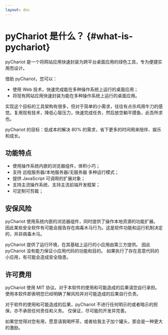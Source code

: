 ```yaml
---
layout: doc
---
```


# pyChariot 是什么？ {#what-is-pychariot}

pyChariot 是一个将网站应用快速封装为跨平台桌面应用的绿色工具，专为便捷实用而设计。

借助 pyChariot，您可以：
- 使用 Web 技术，快速完成能在多种操作系统上运行的桌面应用；
- 将现有网站应用快速封装为能在多种操作系统上运行的桌面应用。

实现这个目标的工具架构有很多，但对于简单的小需求，往往有点杀鸡用牛刀的感觉。复用现有技术，降低心智压力，快速完成任务，然后放空躺平摸鱼，此吾所求也。

pyChariot 的目标：低成本的解决 80% 的需求，省下更多的时间用来陪伴、娱乐和成长。

## 功能特点

- 使用操作系统内嵌的浏览器组件，体积小巧；
- 支持 远程服务器/本地服务器/无服务器 多种运行模式；
- 提供 JavaScript 可调用的扩展对象；
- 支持主流操作系统、支持主流前端开发框架；
- 可定制可剪裁；

## 安保风险

pyChariot 使用系统内嵌的浏览器组件，同时提供了操作本地资源的功能扩展。
因此某些安全软件有可能会报告存在病毒木马行为。这是软件功能和运行机制决定的，并非病毒木马。

pyChariot 提供了运行环境，在其基础上运行的小应用由第三方提供。
因此 pyChariot 没有能力保证小应用代码的功能和目的。
如果执行了存在恶意代码的小应用，有可能会造成安全隐患。

## 许可费用

pyChariot 使用 MIT 协议。对于本软件的使用和可能造成的后果请您自行承担。
使用本软件即表明您已经明确了解风险并对可能造成的后果自行负责。

对于软件的使用和可能造成的后果，pyChariot 不进行任何明示的或者暗示的担保，亦不承担任何责任和义务。
仅保证，尽可能的开发并完善。

如果您觉得对您有用，愿意请我喝杯茶，或者给我主子加个罐头，那会是一种更大的激励。


